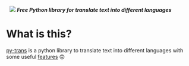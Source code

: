 <p align="center" style="max-width: 90%; height: auto;">
  <a href="#"><img src="https://user-images.githubusercontent.com/77770753/133046104-cda4003d-13ee-4232-a600-94212295ddd6.png"></a>
  <i><b>Free Python library for translate text into different languages </b></i>
</p>

# What is this?
[py-trans](https://pypi.org/project/py-trans) is a python library to translate text into different languages with some useful [features](features.md) 🙃
